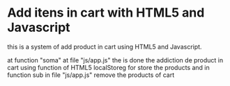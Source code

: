 # Add itens in cart  with HTML5 and Javascript
this is a system of add product in cart using HTML5 and Javascript.

at function "soma" at file "js/app.js" the is done the addiction de product in cart using function of HTML5 localStoreg for 
store the products and in function sub in file "js/app.js" remove the products of cart
